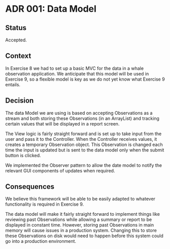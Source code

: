 # ADR 001: Data Model

## Status

Accepted.

## Context

In Exercise 8 we had to set up a basic MVC for the data in a whale observation application. 
We anticipate that this model will be used in Exercise 9, so a flexible model is key as 
we do not yet know what Exercise 9 entails.

## Decision

The data Model we are using is based on accepting Observations as a stream and both storing these
Observations (in an ArrayList) and tracking certain values that will be displayed in a report screen.

The View logic is fairly straight forward and is set up to take input from the user and pass it to the 
Controller. When the Controller receives values, it creates a temporary Observation object. This Observation 
is changed each time the input is updated but is sent to the data model only when the submit button is clicked.

We implemented the Observer pattern to allow the date model to notify the relevant GUI components 
of updates when required.

## Consequences

We believe this framework will be able to be easily adapted to whatever functionality is required 
in Exercise 9.

The data model will make it fairly straight forward to implement things like reviewing past Observations
while allowing a summary or report to be displayed in constant time. However, storing past 
Observations in main memory will cause issues in a production system. Changing this to store these 
Observations on disk would need to happen before this system could go into a production environment.
